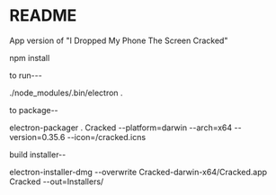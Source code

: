 # README #

App version of "I Dropped My Phone The Screen Cracked"

npm install

to run---

./node_modules/.bin/electron . 

to package--

electron-packager . Cracked --platform=darwin --arch=x64 --version=0.35.6 --icon=<path-to>/cracked.icns

build installer--

electron-installer-dmg --overwrite Cracked-darwin-x64/Cracked.app Cracked --out=Installers/
